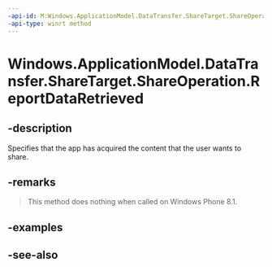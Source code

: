 ```yaml
---
-api-id: M:Windows.ApplicationModel.DataTransfer.ShareTarget.ShareOperation.ReportDataRetrieved
-api-type: winrt method
---
```


<!-- Method syntax
public void ReportDataRetrieved()
-->

# Windows.ApplicationModel.DataTransfer.ShareTarget.ShareOperation.ReportDataRetrieved

## -description
Specifies that the app has acquired the content that the user wants to share.

## -remarks
> This method does nothing when called on Windows Phone 8.1.

## -examples

## -see-also

